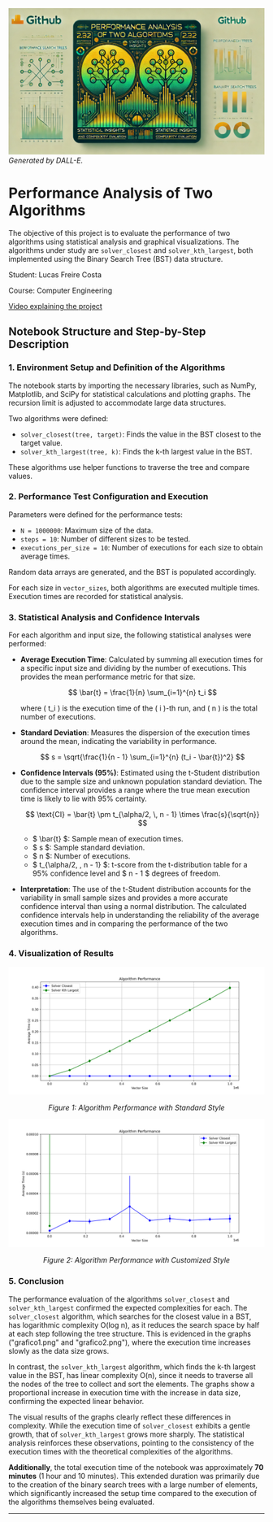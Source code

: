 ![Banner](./images/banner.png)
*Generated by DALL-E.*

# Performance Analysis of Two Algorithms

The objective of this project is to evaluate the performance of two algorithms using statistical analysis and graphical visualizations. The algorithms under study are `solver_closest` and `solver_kth_largest`, both implemented using the Binary Search Tree (BST) data structure.

Student: Lucas Freire Costa

Course: Computer Engineering

[Video explaining the project](https://youtu.be/example_link)

## Notebook Structure and Step-by-Step Description

### 1. Environment Setup and Definition of the Algorithms

The notebook starts by importing the necessary libraries, such as NumPy, Matplotlib, and SciPy for statistical calculations and plotting graphs. The recursion limit is adjusted to accommodate large data structures.

Two algorithms were defined:

- `solver_closest(tree, target)`: Finds the value in the BST closest to the target value.
- `solver_kth_largest(tree, k)`: Finds the k-th largest value in the BST.

These algorithms use helper functions to traverse the tree and compare values.

### 2. Performance Test Configuration and Execution

Parameters were defined for the performance tests:

- `N = 1000000`: Maximum size of the data.
- `steps = 10`: Number of different sizes to be tested.
- `executions_per_size = 10`: Number of executions for each size to obtain average times.

Random data arrays are generated, and the BST is populated accordingly.

For each size in `vector_sizes`, both algorithms are executed multiple times. Execution times are recorded for statistical analysis.

### 3. Statistical Analysis and Confidence Intervals

For each algorithm and input size, the following statistical analyses were performed:

- **Average Execution Time**: Calculated by summing all execution times for a specific input size and dividing by the number of executions. This provides the mean performance metric for that size.
  
  $$
  \bar{t} = \frac{1}{n} \sum_{i=1}^{n} t_i
  $$
  
  where \( t_i \) is the execution time of the \( i \)-th run, and \( n \) is the total number of executions.

- **Standard Deviation**: Measures the dispersion of the execution times around the mean, indicating the variability in performance.
  
  $$
  s = \sqrt{\frac{1}{n - 1} \sum_{i=1}^{n} (t_i - \bar{t})^2}
  $$

- **Confidence Intervals (95%)**: Estimated using the t-Student distribution due to the sample size and unknown population standard deviation. The confidence interval provides a range where the true mean execution time is likely to lie with 95% certainty.
  
  $$
  \text{CI} = \bar{t} \pm t_{\alpha/2, \, n - 1} \times \frac{s}{\sqrt{n}}
  $$

  - $ \bar{t} $: Sample mean of execution times.
  - $ s $: Sample standard deviation.
  - $ n $: Number of executions.
  - $ t_{\alpha/2, \, n - 1} $: t-score from the t-distribution table for a 95% confidence level and $ n - 1 $ degrees of freedom.

- **Interpretation**: The use of the t-Student distribution accounts for the variability in small sample sizes and provides a more accurate confidence interval than using a normal distribution. The calculated confidence intervals help in understanding the reliability of the average execution times and in comparing the performance of the two algorithms.

### 4. Visualization of Results

<div style="text-align: center;">
  <img src="./images/grafico1.png" alt="Algorithm Performance - Graph 1" />
  <p><em>Figure 1: Algorithm Performance with Standard Style</em></p>
</div>

<div style="text-align: center;">
  <img src="./images/grafico2.png" alt="Algorithm Performance - Graph 2" />
  <p><em>Figure 2: Algorithm Performance with Customized Style</em></p>
</div>

### 5. Conclusion

The performance evaluation of the algorithms `solver_closest` and `solver_kth_largest` confirmed the expected complexities for each. The `solver_closest` algorithm, which searches for the closest value in a BST, has logarithmic complexity O(log n), as it reduces the search space by half at each step following the tree structure. This is evidenced in the graphs ("grafico1.png" and "grafico2.png"), where the execution time increases slowly as the data size grows.

In contrast, the `solver_kth_largest` algorithm, which finds the k-th largest value in the BST, has linear complexity O(n), since it needs to traverse all the nodes of the tree to collect and sort the elements. The graphs show a proportional increase in execution time with the increase in data size, confirming the expected linear behavior.

The visual results of the graphs clearly reflect these differences in complexity. While the execution time of `solver_closest` exhibits a gentle growth, that of `solver_kth_largest` grows more sharply. The statistical analysis reinforces these observations, pointing to the consistency of the execution times with the theoretical complexities of the algorithms.

**Additionally**, the total execution time of the notebook was approximately **70 minutes** (1 hour and 10 minutes). This extended duration was primarily due to the creation of the binary search trees with a large number of elements, which significantly increased the setup time compared to the execution of the algorithms themselves being evaluated.

---
